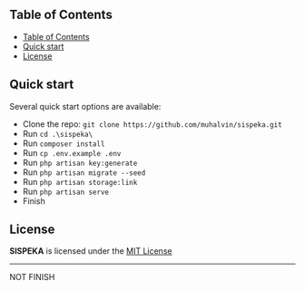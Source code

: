 
## Table of Contents

- [Table of Contents](#table-of-contents)
- [Quick start](#quick-start)
- [License](#license)

## Quick start

Several quick start options are available:

-   Clone the repo: `git clone https://github.com/muhalvin/sispeka.git`
-   Run `cd .\sispeka\`
-   Run `composer install`
-   Run `cp .env.example .env`
-   Run `php artisan key:generate`
-   Run `php artisan migrate --seed`
-   Run `php artisan storage:link`
-   Run `php artisan serve`
-   Finish


## License

**SISPEKA** is licensed under the [MIT License](LICENSE)

---

NOT FINISH